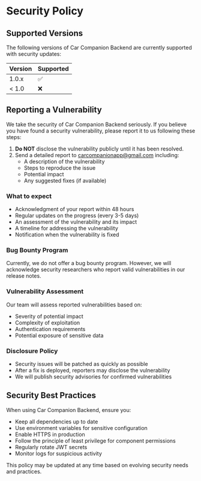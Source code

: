 # Security Policy

## Supported Versions

The following versions of Car Companion Backend are currently supported with security updates:

| Version | Supported          |
| ------- | ------------------ |
| 1.0.x   | :white_check_mark: |
| < 1.0   | :x:                |

## Reporting a Vulnerability

We take the security of Car Companion Backend seriously. If you believe you have found a security vulnerability, please report it to us following these steps:

1. **Do NOT** disclose the vulnerability publicly until it has been resolved.
2. Send a detailed report to carcompanionapp@gmail.com including:
   - A description of the vulnerability
   - Steps to reproduce the issue
   - Potential impact
   - Any suggested fixes (if available)

### What to expect

- Acknowledgment of your report within 48 hours
- Regular updates on the progress (every 3-5 days)
- An assessment of the vulnerability and its impact
- A timeline for addressing the vulnerability
- Notification when the vulnerability is fixed

### Bug Bounty Program

Currently, we do not offer a bug bounty program. However, we will acknowledge security researchers who report valid vulnerabilities in our release notes.

### Vulnerability Assessment

Our team will assess reported vulnerabilities based on:
- Severity of potential impact
- Complexity of exploitation
- Authentication requirements
- Potential exposure of sensitive data

### Disclosure Policy

- Security issues will be patched as quickly as possible
- After a fix is deployed, reporters may disclose the vulnerability
- We will publish security advisories for confirmed vulnerabilities

## Security Best Practices

When using Car Companion Backend, ensure you:
- Keep all dependencies up to date
- Use environment variables for sensitive configuration
- Enable HTTPS in production
- Follow the principle of least privilege for component permissions
- Regularly rotate JWT secrets
- Monitor logs for suspicious activity

This policy may be updated at any time based on evolving security needs and practices.
